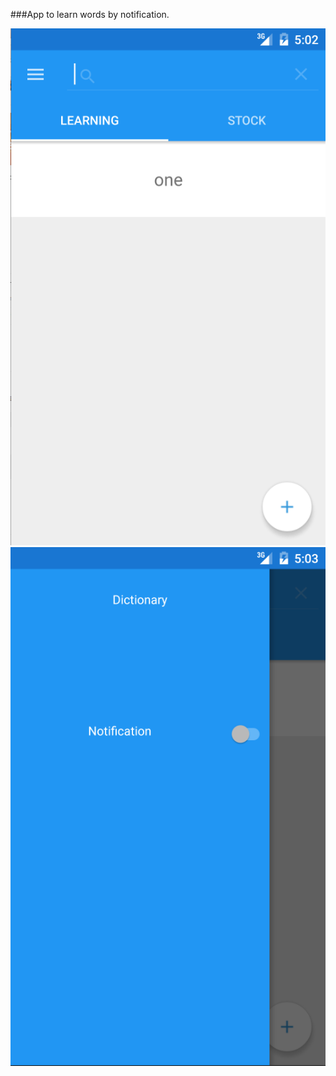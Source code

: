 ###App to learn words by notification.

![alt text](doc/screen1.png "")
![alt text](doc/screen2.png "")